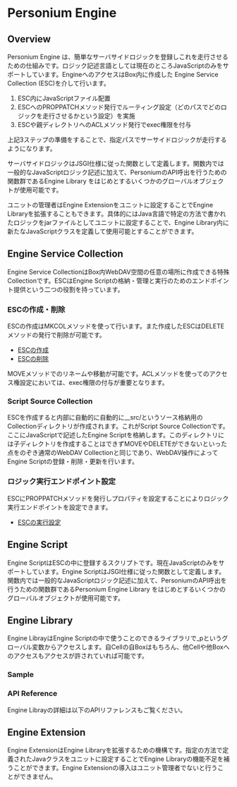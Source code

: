 # Personium Engine
## Overview

Personium Engine は、簡単なサーバサイドロジックを登録しこれを走行させるための仕組みです。ロジック記述言語としては現在のところJavaScriptのみをサポートしています。EngineへのアクセスはBox内に作成した Engine Service Collection (ESC)を介して行います。

1. ESC内にJavaScriptファイル配置
1. ESCへのPROPPATCHメソッド発行でルーティング設定（どのパスでどのロジックを走行させるかという設定）を実施
1. ESCや親ディレクトリへのACLメソッド発行でexec権限を付与

上記3ステップの準備をすることで、指定パスでサーサイドロジックが走行するようになります。

サーバサイドロジックはJSGI仕様に従った関数として定義します。関数内では一般的なJavaScriptロジック記述に加えて、PersoniumのAPI呼出を行うための関数群であるEngine Library をはじめとするいくつかのグローバルオブジェクトが使用可能です。

ユニットの管理者はEngine Extensionをユニットに設定することでEngine Libraryを拡張することもできます。具体的にはJava言語で特定の方法で書かれたロジックをjarファイルとしてユニットに設定することで、Engine Library内に新たなJavaScriptクラスを定義して使用可能とすることができます。

## Engine Service Collection

Engine Service CollectionはBox内WebDAV空間の任意の場所に作成できる特殊Collectionです。ESCはEngine Scriptの格納・管理と実行のためのエンドポイント提供という二つの役割を持っています。

### ESCの作成・削除

ESCの作成はMKCOLメソッドを使って行います。また作成したESCはDELETEメソッドの発行で削除が可能です。


* [ESCの作成](../apiref/current/381_Create_Service_Collection_Source.html)
* [ESCの削除](../apiref/current/383_Delete_Service_Collection_Source.html)


MOVEメソッドでのリネームや移動が可能です。ACLメソッドを使ってのアクセス権設定においては、exec権限の付与が重要となります。

### Script Source Collection

ESCを作成すると内部に自動的に自動的に__src/というソース格納用のCollectionディレクトリが作成されます。これがScript Source Collectionです。ここにJavaScriptで記述したEngine Scriptを格納します。このディレクトリには子ディレクトリを作成することはできずMOVEやDELETEができないといった点をのぞき通常のWebDAV Collectionと同じであり、WebDAV操作によってEngine Scriptの登録・削除・更新を行います。

### ロジック実行エンドポイント設定

ESCにPROPPATCHメソッドを発行しプロパティを設定することによりロジック実行エンドポイントを設定できます。

* [ESCの実行設定](../apiref/current/380_Configure_Service_Collection.html)


## Engine Script

Engine ScriptはESCの中に登録するスクリプトです。現在JavaScriptのみをサポートしています。Engine ScriptはJSGI仕様に従った関数として定義します。関数内では一般的なJavaScriptロジック記述に加えて、PersoniumのAPI呼出を行うための関数群であるPersonium Engine Library をはじめとするいくつかのグローバルオブジェクトが使用可能です。

## Engine Library

Engine LibrayはEngine Scriptの中で使うことのできるライブラリで_pというグローバル変数からアクセスします。自Cellの自Boxはもちろん、他Cellや他Boxへのアクセスもアクセスが許されていれば可能です。


### Sample


### API Reference

Engine Librayの詳細は以下のAPIリファレンスもご覧ください。

## Engine Extension

Engine ExtensionはEngine Libraryを拡張するための機構です。指定の方法で定義されたJavaクラスをユニットに設定することでEngine Libraryの機能不足を補うことができます。Engine Extensionの導入はユニット管理者でないと行うことができません。
